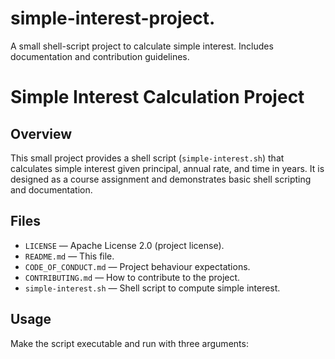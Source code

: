 # simple-interest-project.
A small shell-script project to calculate simple interest. Includes documentation and contribution guidelines.
# Simple Interest Calculation Project

## Overview
This small project provides a shell script (`simple-interest.sh`) that calculates simple interest given principal, annual rate, and time in years. It is designed as a course assignment and demonstrates basic shell scripting and documentation.

## Files
- `LICENSE` — Apache License 2.0 (project license).
- `README.md` — This file.
- `CODE_OF_CONDUCT.md` — Project behaviour expectations.
- `CONTRIBUTING.md` — How to contribute to the project.
- `simple-interest.sh` — Shell script to compute simple interest.

## Usage
Make the script executable and run with three arguments:

